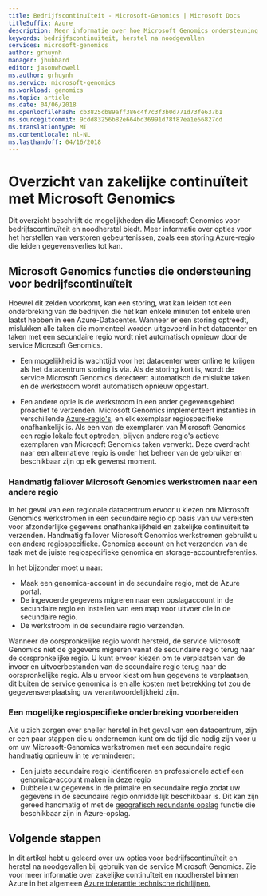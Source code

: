 ```yaml
---
title: Bedrijfscontinuïteit - Microsoft-Genomics | Microsoft Docs
titleSuffix: Azure
description: Meer informatie over hoe Microsoft Genomics ondersteuning biedt voor bedrijfscontinuïteit
keywords: bedrijfscontinuïteit, herstel na noodgevallen
services: microsoft-genomics
author: grhuynh
manager: jhubbard
editor: jasonwhowell
ms.author: grhuynh
ms.service: microsoft-genomics
ms.workload: genomics
ms.topic: article
ms.date: 04/06/2018
ms.openlocfilehash: cb3825cb89aff386c4f7c3f3b0d771d73fe637b1
ms.sourcegitcommit: 9cdd83256b82e664bd36991d78f87ea1e56827cd
ms.translationtype: MT
ms.contentlocale: nl-NL
ms.lasthandoff: 04/16/2018
---
```

# <a name="overview-of-business-continuity-with-microsoft-genomics"></a>Overzicht van zakelijke continuïteit met Microsoft Genomics
Dit overzicht beschrijft de mogelijkheden die Microsoft Genomics voor bedrijfscontinuïteit en noodherstel biedt. Meer informatie over opties voor het herstellen van verstoren gebeurtenissen, zoals een storing Azure-regio die leiden gegevensverlies tot kan. 


## <a name="microsoft-genomics-features-that-support-business-continuity"></a>Microsoft Genomics functies die ondersteuning voor bedrijfscontinuïteit 
Hoewel dit zelden voorkomt, kan een storing, wat kan leiden tot een onderbreking van de bedrijven die het kan enkele minuten tot enkele uren laatst hebben in een Azure-Datacenter. Wanneer er een storing optreedt, mislukken alle taken die momenteel worden uitgevoerd in het datacenter en taken met een secundaire regio wordt niet automatisch opnieuw door de service Microsoft Genomics. 

* Een mogelijkheid is wachttijd voor het datacenter weer online te krijgen als het datacentrum storing is via. Als de storing kort is, wordt de service Microsoft Genomics detecteert automatisch de mislukte taken en de werkstroom wordt automatisch opnieuw opgestart.

* Een andere optie is de werkstroom in een ander gegevensgebied proactief te verzenden. Microsoft Genomics implementeert instanties in verschillende [Azure-regio's](https://azure.microsoft.com/regions/services/), en elk exemplaar regiospecifieke onafhankelijk is. Als een van de exemplaren van Microsoft Genomics een regio lokale fout optreden, blijven andere regio's actieve exemplaren van Microsoft Genomics taken verwerkt. Deze overdracht naar een alternatieve regio is onder het beheer van de gebruiker en beschikbaar zijn op elk gewenst moment.


### <a name="manually-failover-microsoft-genomics-workflows-to-another-region"></a>Handmatig failover Microsoft Genomics werkstromen naar een andere regio
In het geval van een regionale datacentrum ervoor u kiezen om Microsoft Genomics werkstromen in een secundaire regio op basis van uw vereisten voor afzonderlijke gegevens onafhankelijkheid en zakelijke continuïteit te verzenden. Handmatig failover Microsoft Genomics werkstromen gebruikt u een andere regiospecifieke. Genomica account en het verzenden van de taak met de juiste regiospecifieke genomica en storage-accountreferenties.

In het bijzonder moet u naar:
* Maak een genomica-account in de secundaire regio, met de Azure portal. 
* De ingevoerde gegevens migreren naar een opslagaccount in de secundaire regio en instellen van een map voor uitvoer die in de secundaire regio.
* De werkstroom in de secundaire regio verzenden.

Wanneer de oorspronkelijke regio wordt hersteld, de service Microsoft Genomics niet de gegevens migreren vanaf de secundaire regio terug naar de oorspronkelijke regio. U kunt ervoor kiezen om te verplaatsen van de invoer en uitvoerbestanden van de secundaire regio terug naar de oorspronkelijke regio.  Als u ervoor kiest om hun gegevens te verplaatsen, dit buiten de service genomica is en alle kosten met betrekking tot zou de gegevensverplaatsing uw verantwoordelijkheid zijn. 

### <a name="preparing-for-a-possible-region-specific-outage"></a>Een mogelijke regiospecifieke onderbreking voorbereiden
Als u zich zorgen over sneller herstel in het geval van een datacentrum, zijn er een paar stappen die u ondernemen kunt om de tijd die nodig zijn voor u om uw Microsoft-Genomics werkstromen met een secundaire regio handmatig opnieuw in te verminderen:

* Een juiste secundaire regio identificeren en professionele actief een genomica-account maken in deze regio
* Dubbele uw gegevens in de primaire en secundaire regio zodat uw gegevens in de secundaire regio onmiddellijk beschikbaar is. Dit kan zijn gereed handmatig of met de [geografisch redundante opslag](https://docs.microsoft.com/azure/storage/common/storage-redundancy) functie die beschikbaar zijn in Azure-opslag. 

## <a name="next-steps"></a>Volgende stappen
In dit artikel hebt u geleerd over uw opties voor bedrijfscontinuïteit en herstel na noodgevallen bij gebruik van de service Microsoft Genomics. Zie voor meer informatie over zakelijke continuïteit en noodherstel binnen Azure in het algemeen [Azure tolerantie technische richtlijnen.](https://docs.microsoft.com/azure/architecture/resiliency/recovery-loss-azure-region) 